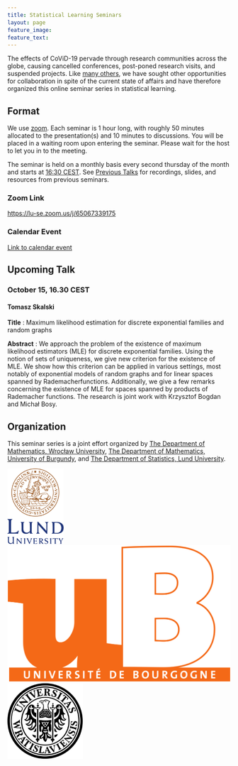 ```yaml
---
title: Statistical Learning Seminars
layout: page
feature_image: 
feature_text:
---
```


The effects of CoViD-19 pervade through research communities across the globe,
causing cancelled conferences, post-poned research visits, and suspended
projects. Like [many others](/links), we have sought 
other opportunities for collaboration in spite of the current state of
affairs and have therefore organized this online seminar 
series in statistical learning.

## Format

We use [zoom](https://zoom.us/). Each seminar is 1 hour
long, with roughly 50 minutes allocated to the presentation(s) and 10 minutes to
discussions. You will be placed in a waiting room upon entering the seminar. Please
wait for the host to let you in to the meeting.

The seminar is held on a monthly basis every second thursday of the month 
and starts at [16:30 CEST](https://www.thetimezoneconverter.com/?t=16%3A30%20pm&tz=Warsaw&).
See [Previous Talks](/previous-talks) for recordings, slides, and resources from previous
seminars.

### Zoom Link

<https://lu-se.zoom.us/j/65067339175>

### Calendar Event

[Link to calendar event](https://lu-se.zoom.us/meeting/u5Etce6rrTIrHdGmDxIUKT33_HsILcrt6Tui/ics?icsToken=98tyKu-trj0tGdecsR6CR_MMAo_oKOnztlhcgqd6kTv9KhV4VlClCcpRG558AsyG)

## Upcoming Talk

### October 15, 16.30 CEST

#### Tomasz Skalski

**Title**
: Maximum likelihood estimation for discrete exponential families and random graphs

**Abstract**
: We approach the problem of the existence of maximum likelihood estimators (MLE) for discrete exponential families. Using the notion of sets of uniqueness, we give new criterion for the existence of MLE. We show how this criterion can be applied in various settings, most notably of exponential models of random graphs and for linear spaces spanned by Rademacherfunctions. Additionally, we give a few remarks concerning the existence of MLE for spaces spanned by products of Rademacher functions. The research is joint work with Krzysztof Bogdan and Michał Bosy. 

## Organization

This seminar series is a joint effort organized by
[The Department of Mathematics, Wrocław University](https://www.math.uni.wroc.pl),
[The Department of Mathematics, University of Burgundy](https://math.u-bourgogne.fr/), and
[The Department of Statistics, Lund University](https://stat.lu.se).

<div class="row">
  <div class="column">
    <img src="assets/logo-lu.svg" alt="Lund University" style="height:170px">
  </div>
  <div class="column">
    <img src="assets/logo-burgundy.png" alt="University of Burgundy" style="width:auto height:170px">
  </div>
  <div class="column">
    <img src="assets/logo-wroclaw.svg" alt="Wroclaw University" style="height:170px">
  </div>
</div> 
